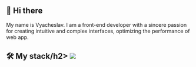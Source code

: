 <h2>👋 Hi there</h2>
My name is Vyacheslav. I am a front-end developer with a sincere passion for creating intuitive and complex interfaces, optimizing the performance of web app.
<h2>🛠️ My stack/h2>
<img src="{ https://img.shields.io/badge/React-20232A?style=for-the-badge&logo=react&logoColor=61DAFB }" />
